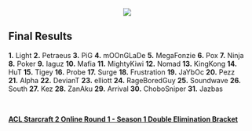 <div id="q" style="padding: 0 10px;">
<center><img src="https://trello-attachments.s3.amazonaws.com/50b2eadcd4069e595f01e1be/50eaa891176b85823c00561f/93a6ac27ed347f7ec29cb58b4b4aac3f/Starcraft_2_Online_Round_1_-_610_x_200.png"></center>

<h2>Final Results</h2>

<p>
<b>1.</b> Light
<b>2.</b> Petraeus
<b>3.</b> PiG
<b>4.</b> mOOnGLaDe
<b>5.</b> MegaFonzie
<b>6.</b> Pox
<b>7.</b> Ninja
<b>8.</b> Poker
<b>9.</b> Iaguz
<b>10.</b> Mafia
<b>11.</b> MightyKiwi
<b>12.</b> Nomad
<b>13.</b> KingKong
<b>14.</b> HuT
<b>15.</b> Tigey
<b>16.</b> Probe
<b>17.</b> Surge
<b>18.</b> Frustration
<b>19.</b> JaYbOc
<b>20.</b> Pezz
<b>21.</b> Alpha
<b>22.</b> DevianT
<b>23.</b> elliott
<b>24.</b> RageBoredGuy
<b>25.</b> Soundwave
<b>26.</b> South
<b>27.</b> Kez
<b>28.</b> ZanAku
<b>29.</b> Arrival
<b>30.</b> ChoboSniper
<b>31.</b> Jazbas

<br><b>

<a href="http://challonge.com/acl13s1o1">ACL Starcraft 2 Online Round 1 - Season 1 Double Elimination Bracket</a><b>
</b></b></p>
</div>